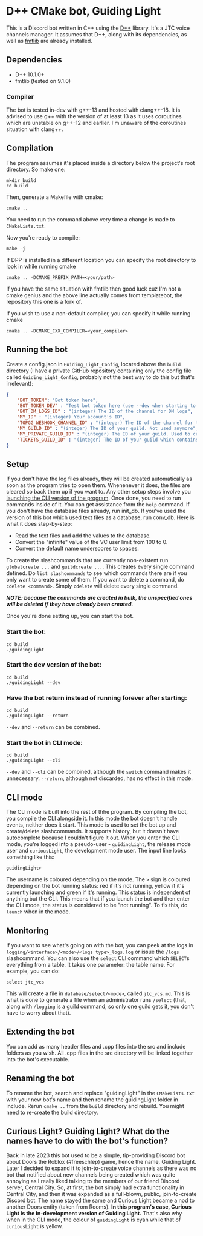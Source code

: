 # D++ CMake bot, Guiding Light

This is a Discord bot written in C++ using the [D++](https://dpp.dev) library. It's a JTC voice channels manager. It assumes that D++, along with its dependencies, as well as [fmtlib](https://fmt.dev) are already installed.

## Dependencies
* D++ 10.1.0+
* fmtlib (tested on 9.1.0)

### Compiler
The bot is tested in-dev with g++-13 and hosted with clang++-18. It is advised to use g++ with the version of at least 13 as it uses coroutines which are unstable on g++-12 and earlier. I'm unaware of the coroutines situation with clang++.

## Compilation
The program assumes it's placed inside a directory below the project's root directory. So make one:

    mkdir build
    cd build

Then, generate a Makefile with cmake:

    cmake ..

You need to run the command above very time a change is made to `CMakeLists.txt`.

Now you're ready to compile:

    make -j

If DPP is installed in a different location you can specify the root directory to look in while running cmake 

    cmake .. -DCMAKE_PREFIX_PATH=<your/path>

If you have the same situation with fmtlib then good luck cuz I'm not a cmake genius and the above line actually comes from templatebot, the repository this one is a fork of.

If you wish to use a non-default compiler, you can specify it while running cmake

    cmake .. -DCMAKE_CXX_COMPILER=<your_compiler>


## Running the bot

Create a config.json in `Guiding_Light_Config`, located above the `build` directory (I have a private GitHub repository containing only the config file called `Guiding_Light_Config`, probably not the best way to do this but that's irrelevant):

```json
{
    "BOT_TOKEN": "Bot token here",
    "BOT_TOKEN_DEV" : "Test bot token here (use --dev when starting to test new changes without affecting anything used in production)",
    "BOT_DM_LOGS_ID" : "(integer) The ID of the channel for DM logs",
    "MY_ID" : "(integer) Your account's ID",
    "TOPGG_WEBHOOK_CHANNEL_ID" : "(integer) The ID of the channel for top.gg vote webhook messages",
    "MY_GUILD_ID" : "(integer) The ID of your guild. Not used anymore",
    "MY_PRIVATE_GUILD_ID" : "(integer) The ID of your guild. Used to create commands only administrators (which I know can only be me) can use",
    "TICKETS_GUILD_ID" : "(integer) The ID of your guild which contains tickets. Can be the same as MY_PRIVATE_GUILD_ID if you like"
}
```

## Setup

If you don't have the log files already, they will be created automatically as soon as the program tries to open them. Whenenever it does, the files are cleared so back them up if you want to. Any other setup steps involve you [launching the CLI version of the program](#cli-mode). Once done, you need to run commands inside of it. You can get assistance from the `help` command. If you don't have the database files already, run init_db. If you've used the version of this bot which used text files as a database, run conv_db. Here is what it does step-by-step:

* Read the text files and add the values to the database.
* Convert the "infinite" value of the VC user limit from 100 to 0.
* Convert the default name underscores to spaces.

To create the slashcommands that are currently non-existent run `globalcreate ...` and `guildcreate ...`. This creates every single command defined. Do `list slashcommands` to see which commands there are if you only want to create some of them. If you want to delete a command, do `cdelete <command>`. Simply `cdelete` will delete every single command.

__***NOTE: because the commands are created in bulk, the unspecified ones will be deleted if they have already been created.***__

Once you're done setting up, you can start the bot.

### Start the bot:

    cd build
    ./guidingLight

### Start the dev version of the bot:

    cd build
    ./guidingLight --dev

### Have the bot return instead of running forever after starting:

    cd build
    ./guidingLight --return

`--dev` and `--return` can be combined.

### Start the bot in CLI mode:

    cd build
    ./guidingLight --cli

`--dev` and `--cli` can be combined, although the `switch` command makes it unnecessary. `--return`, although not discarded, has no effect in this mode.

## CLI mode

The CLI mode is built into the rest of thhe program. By compiling the bot, you compile the CLI alongside it. In this mode the bot doesn't handle events, neither does it start. This mode is used to set the bot up and create/delete slashcommands. It supports history, but it doesn't have autocomplete because I couldn't figure it out.
When you enter the CLI mode, you're logged into a pseudo-user - `guidingLight`, the release mode user and `curiousLight`, the development mode user. The input line looks something like this:

    guidingLight>

The username is coloured depending on the mode. The `>` sign is coloured depending on the bot running status: red if it's not running, yellow if it's currently launching and green if it's running. This status is independent of anything but the CLI. This means that if you launch the bot and then enter the CLI mode, the status is considered to be "not running". To fix this, do `launch` when in the mode. 

## Monitoring

If you want to see what's going on with the bot, you can peek at the logs in `logging/<interface>/<mode>/<logs type>_logs.log` or issue the `/logs` slashcommand. You can also use the `select` CLI command which `SELECT`s everything from a table. It takes one parameter: the table name. For example, you can do:

    select jtc_vcs

This will create a file in `database/select/<mode>`, called `jtc_vcs.md`. This is what is done to generate a file when an administrator runs `/select` (that, along with `/logging` is a guild command, so only one guild gets it, you don't have to worry about that).

## Extending the bot

You can add as many header files and .cpp files into the src and include folders as you wish. All .cpp files in the src directory will be linked together into the bot's executable.

## Renaming the bot

To rename the bot, search and replace "guidingLight" in the `CMakeLists.txt` with your new bot's name and then rename the guidingLight folder in include. Rerun `cmake ..` from the `build` directory and rebuild. You might need to re-create the build directory.

## Curious Light? Guiding Light? What do the names have to do with the bot's function?

Back in late 2023 this bot used to be a simple, tip-providing Discord bot about Doors the Roblox (#freeschlep) game, hence the name, Guiding Light. Later I decided to expand it to join-to-create voice channels as there was no bot that notified about new channels being created which was quite annoying as I really liked talking to the members of our friend Discord server, Central City. So, at first, the bot simply had extra functionality in Central City, and then it was expanded as a full-blown, public, join-to-create Discord bot. The name stayed the same and Curious Light became a nod to another Doors entity (taken from Rooms). **In this program's case, Curious Light is the in-development version of Guiding Light.** That's also why when in the CLI mode, the colour of `guidingLight` is cyan while that of `curiousLight` is yellow.
